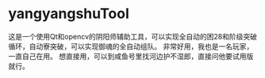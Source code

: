 # yangyangshuTool
这是一个使用Qt和opencv的阴阳师辅助工具，可以实现全自动的困28和阶级突破循环，自动寮突破，可以实现御魂的全自动组队。
非常好用，我也是一名玩家，一直自己在用。
想直接用，可以到咸鱼号里找河边护不湿郎，直接问他要试用版就行。
